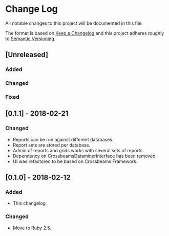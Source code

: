 # Change Log
All notable changes to this project will be documented in this file.

The format is based on [Keep a Changelog](http://keepachangelog.com/)
and this project adheres roughly to [Semantic Versioning](http://semver.org/).


## [Unreleased]
### Added
### Changed
### Fixed

## [0.1.1] - 2018-02-21
### Changed
- Reports can be run against different databases.
- Report sets are stored per database.
- Admin of reports and grids works with several sets of reports.
- Dependency on CrossbeamsDataminerInterface has been removed.
- UI was refactored to be based on Crossbeams Framework.

## [0.1.0] - 2018-02-12
### Added
- This changelog.
### Changed
- Move to Ruby 2.5.

